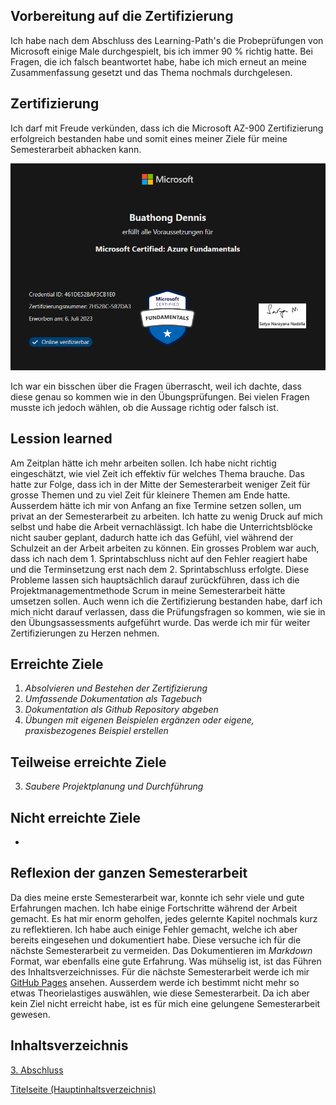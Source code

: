 ## Vorbereitung auf die Zertifizierung

Ich habe nach dem Abschluss des Learning-Path's die Probeprüfungen von Microsoft einige Male durchgespielt, bis ich immer 90 % richtig hatte. Bei Fragen, die ich falsch beantwortet habe, habe ich mich erneut an meine Zusammenfassung gesetzt und das Thema nochmals durchgelesen.

## Zertifizierung

Ich darf mit Freude verkünden, dass ich die Microsoft AZ-900 Zertifizierung erfolgreich bestanden habe und somit eines meiner Ziele für meine Semesterarbeit abhacken kann.

![Übungsassessment5](../ressources/Zertifikat.png)

Ich war ein bisschen über die Fragen überrascht, weil ich dachte, dass diese genau so kommen wie in den Übungsprüfungen. Bei vielen Fragen musste ich jedoch wählen, ob die Aussage richtig oder falsch ist.

## Lession learned

Am Zeitplan hätte ich mehr arbeiten sollen. Ich habe nicht richtig eingeschätzt, wie viel Zeit ich effektiv für welches Thema brauche. Das hatte zur Folge, dass ich in der Mitte der Semesterarbeit weniger Zeit für grosse Themen und zu viel Zeit für kleinere Themen am Ende hatte. Ausserdem hätte ich mir von Anfang an fixe Termine setzen sollen, um privat an der Semesterarbeit zu arbeiten. Ich hatte zu wenig Druck auf mich selbst und habe die Arbeit vernachlässigt. Ich habe die Unterrichtsblöcke nicht sauber geplant, dadurch hatte ich das Gefühl, viel während der Schulzeit an der Arbeit arbeiten zu können. Ein grosses Problem war auch, dass ich nach dem 1. Sprintabschluss nicht auf den Fehler reagiert habe und die Terminsetzung erst nach dem 2. Sprintabschluss erfolgte. Diese Probleme lassen sich hauptsächlich darauf zurückführen, dass ich die Projektmanagementmethode Scrum in meine Semesterarbeit hätte umsetzen sollen. Auch wenn ich die Zertifizierung bestanden habe, darf ich mich nicht darauf verlassen, dass die Prüfungsfragen so kommen, wie sie in den Übungsassessments aufgeführt wurde. Das werde ich mir für weiter Zertifizierungen zu Herzen nehmen.

## Erreichte Ziele

1.  _Absolvieren und Bestehen der Zertifizierung_
2.  _Umfassende Dokumentation als Tagebuch_
4.  _Dokumentation als Github Repository abgeben_
5.  _Übungen mit eigenen Beispielen ergänzen oder eigene, praxisbezogenes Beispiel erstellen_

## Teilweise erreichte Ziele

3.  _Saubere Projektplanung und Durchführung_

## Nicht erreichte Ziele

-

## Reflexion der ganzen Semesterarbeit

Da dies meine erste Semesterarbeit war, konnte ich sehr viele und gute Erfahrungen machen. Ich habe einige Fortschritte während der Arbeit gemacht. Es hat mir enorm geholfen, jedes gelernte Kapitel nochmals kurz zu reflektieren. Ich habe auch einige Fehler gemacht, welche ich aber bereits eingesehen und dokumentiert habe. Diese versuche ich für die nächste Semesterarbeit zu vermeiden. Das Dokumentieren im *Markdown* Format, war ebenfalls eine gute Erfahrung. Was mühselig ist, ist das Führen des Inhaltsverzeichnisses. Für die nächste Semesterarbeit werde ich mir [GitHub Pages](https://pages.github.com/) ansehen. Ausserdem werde ich bestimmt nicht mehr so etwas Theorielastiges auswählen, wie diese Semesterarbeit. Da ich aber kein Ziel nicht erreicht habe, ist es für mich eine gelungene Semesterarbeit gewesen.

## Inhaltsverzeichnis

[3. Abschluss](./README.md)

[Titelseite (Hauptinhaltsverzeichnis)](../README.md)